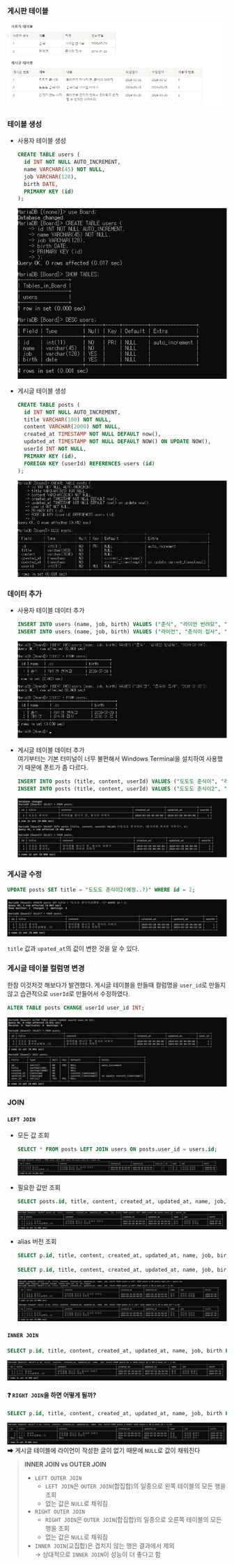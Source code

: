 ### 게시판 테이블

![테이블](./img/테이블.png)

### 테이블 생성

- 사용자 테이블 생성

  ```sql
  CREATE TABLE users (
  	id INT NOT NULL AUTO_INCREMENT,
  	name VARCHAR(45) NOT NULL,
  	job VARCHAR(128),
  	birth DATE,
  	PRIMARY KEY (id)
  );
  ```

  ![사용자 테이블 생성](./img/CLI%20사용자%20테이블%20생성.png)

- 게시글 테이블 생성

  ```sql
  CREATE TABLE posts (
  	id INT NOT NULL AUTO_INCREMENT,
  	title VARCHAR(100) NOT NULL,
  	content VARCHAR(2000) NOT NULL,
  	created_at TIMESTAMP NOT NULL DEFAULT now(),
  	updated_at TIMESTAMP NOT NULL DEFAULT NOW() ON UPDATE NOW(),
  	userId INT NOT NULL,
  	PRIMARY KEY (id),
  	FOREIGN KEY (userId) REFERENCES users (id)
  );
  ```

  ![게시글 테이블 생성](./img/CLI%20게시글%20테이블%20생성.png)

### 데이터 추가

- 사용자 테이블 데이터 추가

  ```sql
  INSERT INTO users (name, job, birth) VALUES ("춘식", "라이언 반려묘", "2020-07-20");
  INSERT INTO users (name, job, birth) VALUES ("라이언", "춘식이 집사", "2016-01-22");
  ```

  ![사용자 테이블 데이터 추가](./img/사용자%20테이블%20데이터%20추가.png)

- 게시글 테이블 데이터 추가<br>
  여기부터는 기본 터미널이 너무 불편해서 Windows Terminal을 설치하여 사용했기 때문에 폰트가 좀 다르다.
  ```sql
  INSERT INTO posts (title, content, userId) VALUES ("도도도 춘식이", "라이언을 만나기 전, 춘식이 이야기", 1);
  INSERT INTO posts (title, content, userId) VALUES ("도도도 춘식이2", "춘식이와 라이언 이야기", 1);
  ```
  ![게시글 테이블 데이터 추가](./img/게시글%20테이블%20데이터%20추가.png)

### 게시글 수정

```sql
UPDATE posts SET title = "도도도 춘식이2(예정..?)" WHERE id = 2;
```

![게시글 수정](./img/게시글%20테이블%20데이터%20수정.png)

`title` 값과 `upated_at`의 값이 변한 것을 알 수 있다.

### 게시글 테이블 컬럼명 변경

한참 이것저것 해보다가 발견했다. 게시글 테이블을 만들때 컬럼명을 `user_id`로 만들지 않고 습관적으로 `userId`로 만들어서 수정하였다.

```sql
ALTER TABLE posts CHANGE userId user_id INT;
```

![게시글 테이블 컬럼명 변경](./img/게시글%20테이블%20컬럼명%20변경.png)

### JOIN

#### `LEFT JOIN`

- 모든 값 조회

  ```sql
  SELECT * FROM posts LEFT JOIN users ON posts.user_id = users.id;
  ```

  ![LEFT JOIN](./img/left%20join.png)

- 필요한 값만 조회
  ```sql
  SELECT posts.id, title, content, created_at, updated_at, name, job, birth FROM posts LEFT JOIN users ON posts.user_id = users.id;
  ```
  ![LEFT JOIN2](./img/left%20join2.png)
- alias 버전 조회

  ```sql
  SELECT p.id, title, content, created_at, updated_at, name, job, birth FROM posts p LEFT JOIN users u ON p.user_id = u.id;

  SELECT p.id, title, content, created_at, updated_at, name, job, birth FROM posts AS p LEFT JOIN users AS u ON p.user_id = u.id;
  ```

  ![alias](./img/left%20join%20alias.png)

#### `INNER JOIN`

```sql
SELECT p.id, title, content, created_at, updated_at, name, job, birth FROM posts AS p JOIN users AS u ON p.user_id = u.id;
```

![inner join](./img/inner%20join.png)

#### ❓ `RIGHT JOIN`을 하면 어떻게 될까?

```sql
SELECT p.id, title, content, created_at, updated_at, name, job, birth FROM posts p RIGHT JOIN users u ON p.user_id = u.id;
```

![inner join](./img/right%20join.png)
➡ 게시글 테이블에 라이언이 작성한 글이 없기 때문에 `NULL`로 값이 채워진다

> **INNER JOIN vs OUTER JOIN**
>
> - `LEFT OUTER JOIN`
>   - `LEFT JOIN`은 `OUTER JOIN`(합집합)의 일종으로 왼쪽 테이블의 모든 행을 조회
>   - 없는 값은 `NULL`로 채워짐
> - `RIGHT OUTER JOIN`
>   - `RIGHT JOIN`은 `OUTER JOIN`(합집합)의 일종으로 오른쪽 테이블의 모든 행을 조회
>   - 없는 값은 `NULL`로 채워짐
> - `INNER JOIN`(교집합)은 겹치지 않는 행은 결과에서 제외<br>
>   → 상대적으로 `INNER JOIN`이 성능이 더 좋다고 함

